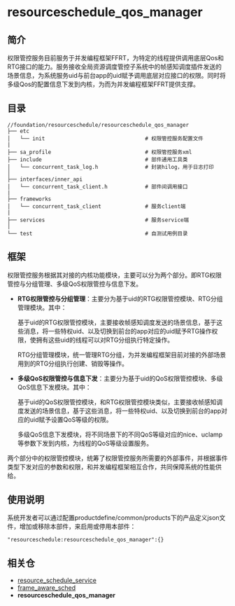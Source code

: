 # resourceschedule_qos_manager

## 简介<a name="section_introduction"></a>

权限管控服务目前服务于并发编程框架FFRT，为特定的线程提供调用底层Qos和RTG接口的能力。服务接收全局资源调度管控子系统中的帧感知调度插件发送的场景信息，为系统服务uid与前台app的uid赋予调用底层对应接口的权限。同时将多级Qos的配置信息下发到内核，为而为并发编程框架FFRT提供支撑。

## 目录<a name="section_catalogue"></a>

```
//foundation/resourceschedule/resourceschedule_qos_manager
├── etc
│   └── init                                # 权限管控服务配置文件
|
├── sa_profile                              # 权限管控服务xml
├── include                                 # 部件通用工具类
│   └── concurrent_task_log.h               # 封装hilog，用于日志打印
│
├── interfaces/inner_api
│   └── concurrent_task_client.h            # 部件间调用接口
|
├── frameworks
│   └── concurrent_task_client              # 服务client端
|
├── services                                # 服务service端
│
└── test                                    # 自测试用例目录
```


## 框架<a name="section_frameworks"></a>

权限管控服务根据其对接的内核功能模块，主要可以分为两个部分。即RTG权限管控与分组管理、多级QoS权限管控与信息下发。

- **RTG权限管控与分组管理**：主要分为基于uid的RTG权限管控模块、RTG分组管理模块。其中：

  基于uid的RTG权限管控模块，主要接收帧感知调度发送的场景信息，基于这些消息，将一些特权uid、以及切换到前台的app对应的uid赋予RTG操作权限，使拥有这些uid的线程可以对RTG分组执行特定操作。

  RTG分组管理模块，统一管理RTG分组，为并发编程框架目前对接的外部场景用到的RTG分组执行创建、销毁等操作。

- **多级QoS权限管控与信息下发**：主要分为基于uid的QoS权限管控模块、多级QoS信息下发模块。其中：

  基于uid的QoS权限管控模块，和RTG权限管控模块类似，主要接收帧感知调度发送的场景信息，基于这些消息，将一些特权uid、以及切换到前台的app对应的uid赋予设置QoS等级的权限。

  多级QoS信息下发模块，将不同场景下的不同QoS等级对应的nice、uclamp等参数下发到内核，为线程的QoS等级设置服务。

两个部分中的权限管控模块，统筹了权限管控服务所需要的外部事件，并根据事件类型下发对应的参数和权限，和并发编程框架相互合作，共同保障系统的性能供给。

## 使用说明<a name="section_instructions"></a>

系统开发者可以通过配置productdefine/common/products下的产品定义json文件，增加或移除本部件，来启用或停用本部件：

```
"resourceschedule:resourceschedule_qos_manager":{}
```

## 相关仓<a name="section_related_repositories"></a>

- [resource_schedule_service](https://gitee.com/openharmony/resourceschedule_resource_schedule_service)
- [frame_aware_sched](https://gitee.com/openharmony/frame_aware_sched)
- **resourceschedule_qos_manager**







